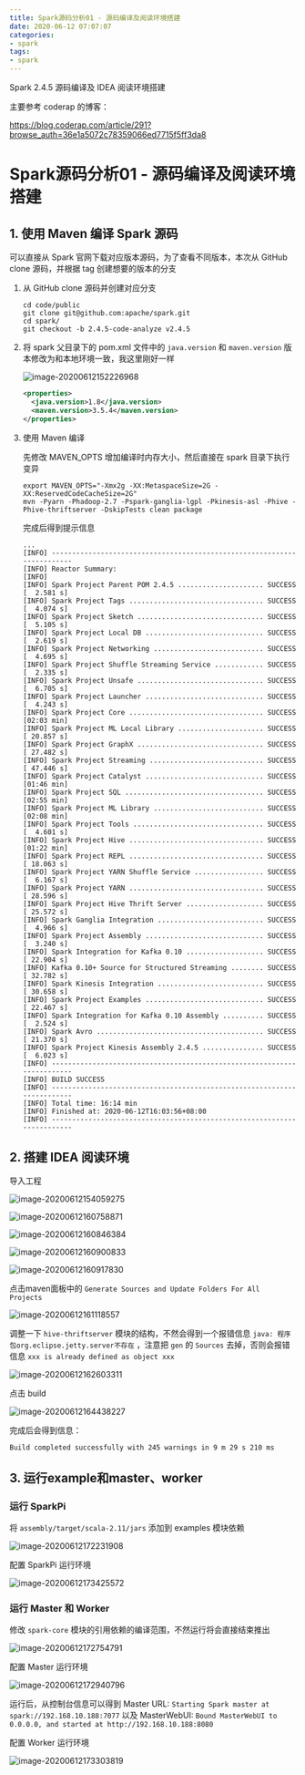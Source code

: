 ```yaml
---
title: Spark源码分析01 - 源码编译及阅读环境搭建
date: 2020-06-12 07:07:07
categories:
- spark
tags:
- spark
---
```


Spark 2.4.5 源码编译及 IDEA 阅读环境搭建

主要参考 coderap 的博客：

https://blog.coderap.com/article/291?browse_auth=36e1a5072c78359066ed7715f5ff3da8

# Spark源码分析01 - 源码编译及阅读环境搭建

## 1. 使用 Maven 编译 Spark 源码

可以直接从 Spark 官网下载对应版本源码，为了查看不同版本，本次从 GitHub clone 源码，并根据 tag 创建想要的版本的分支

1. 从 GitHub clone 源码并创建对应分支

   ```shell
   cd code/public
   git clone git@github.com:apache/spark.git
   cd spark/
   git checkout -b 2.4.5-code-analyze v2.4.5
   ```

2. 将 spark 父目录下的 pom.xml 文件中的 `java.version` 和 `maven.version` 版本修改为和本地环境一致，我这里刚好一样

   ![image-20200612152226968](https://oldecho.github.io/assets/images/spark01/image-20200612152226968.png)

   ```xml
   <properties>
     <java.version>1.8</java.version>
     <maven.version>3.5.4</maven.version>
   </properties>
   ```

3. 使用 Maven 编译

   先修改 MAVEN_OPTS 增加编译时内存大小，然后直接在 spark 目录下执行变异

   ```shell
   export MAVEN_OPTS="-Xmx2g -XX:MetaspaceSize=2G -XX:ReservedCodeCacheSize=2G"
   mvn -Pyarn -Phadoop-2.7 -Pspark-ganglia-lgpl -Pkinesis-asl -Phive -Phive-thriftserver -DskipTests clean package
   ```

   完成后得到提示信息

   ```shell
   ...
   [INFO] ------------------------------------------------------------------------
   [INFO] Reactor Summary:
   [INFO]
   [INFO] Spark Project Parent POM 2.4.5 ..................... SUCCESS [  2.581 s]
   [INFO] Spark Project Tags ................................. SUCCESS [  4.074 s]
   [INFO] Spark Project Sketch ............................... SUCCESS [  5.105 s]
   [INFO] Spark Project Local DB ............................. SUCCESS [  2.619 s]
   [INFO] Spark Project Networking ........................... SUCCESS [  4.695 s]
   [INFO] Spark Project Shuffle Streaming Service ............ SUCCESS [  2.335 s]
   [INFO] Spark Project Unsafe ............................... SUCCESS [  6.705 s]
   [INFO] Spark Project Launcher ............................. SUCCESS [  4.243 s]
   [INFO] Spark Project Core ................................. SUCCESS [02:03 min]
   [INFO] Spark Project ML Local Library ..................... SUCCESS [ 20.857 s]
   [INFO] Spark Project GraphX ............................... SUCCESS [ 27.482 s]
   [INFO] Spark Project Streaming ............................ SUCCESS [ 47.446 s]
   [INFO] Spark Project Catalyst ............................. SUCCESS [01:46 min]
   [INFO] Spark Project SQL .................................. SUCCESS [02:55 min]
   [INFO] Spark Project ML Library ........................... SUCCESS [02:08 min]
   [INFO] Spark Project Tools ................................ SUCCESS [  4.601 s]
   [INFO] Spark Project Hive ................................. SUCCESS [01:22 min]
   [INFO] Spark Project REPL ................................. SUCCESS [ 18.063 s]
   [INFO] Spark Project YARN Shuffle Service ................. SUCCESS [  6.167 s]
   [INFO] Spark Project YARN ................................. SUCCESS [ 28.596 s]
   [INFO] Spark Project Hive Thrift Server ................... SUCCESS [ 25.572 s]
   [INFO] Spark Ganglia Integration .......................... SUCCESS [  4.966 s]
   [INFO] Spark Project Assembly ............................. SUCCESS [  3.240 s]
   [INFO] Spark Integration for Kafka 0.10 ................... SUCCESS [ 22.904 s]
   [INFO] Kafka 0.10+ Source for Structured Streaming ........ SUCCESS [ 32.782 s]
   [INFO] Spark Kinesis Integration .......................... SUCCESS [ 30.658 s]
   [INFO] Spark Project Examples ............................. SUCCESS [ 22.467 s]
   [INFO] Spark Integration for Kafka 0.10 Assembly .......... SUCCESS [  2.524 s]
   [INFO] Spark Avro ......................................... SUCCESS [ 21.370 s]
   [INFO] Spark Project Kinesis Assembly 2.4.5 ............... SUCCESS [  6.023 s]
   [INFO] ------------------------------------------------------------------------
   [INFO] BUILD SUCCESS
   [INFO] ------------------------------------------------------------------------
   [INFO] Total time: 16:14 min
   [INFO] Finished at: 2020-06-12T16:03:56+08:00
   [INFO] ------------------------------------------------------------------------
   ```



## 2. 搭建 IDEA 阅读环境

导入工程

![image-20200612154059275](https://oldecho.github.io/assets/images/spark01/image-20200612154059275.png)

![image-20200612160758871](https://oldecho.github.io/assets/images/spark01/image-20200612160758871.png)

![image-20200612160846384](https://oldecho.github.io/assets/images/spark01/image-20200612160846384.png)

![image-20200612160900833](https://oldecho.github.io/assets/images/spark01/image-20200612160900833.png)

![image-20200612160917830](https://oldecho.github.io/assets/images/spark01/image-20200612160917830.png)

点击maven面板中的 `Generate Sources and Update Folders For All Projects` 

![image-20200612161118557](https://oldecho.github.io/assets/images/spark01/image-20200612161118557.png)

调整一下 `hive-thriftserver` 模块的结构，不然会得到一个报错信息 `java: 程序包org.eclipse.jetty.server不存在` ，注意把 `gen` 的 `Sources` 去掉，否则会报错信息 `xxx is already defined as object xxx` 

![image-20200612162603311](https://oldecho.github.io/assets/images/spark01/image-20200612162603311.png)

点击 build

![image-20200612164438227](https://oldecho.github.io/assets/images/spark01/image-20200612164438227.png)

完成后会得到信息：

`Build completed successfully with 245 warnings in 9 m 29 s 210 ms` 

## 3. 运行example和master、worker

### 运行 SparkPi

将 `assembly/target/scala-2.11/jars` 添加到 examples 模块依赖

![image-20200612172231908](https://oldecho.github.io/assets/images/spark01/image-20200612172231908.png)

配置 SparkPi 运行环境

![image-20200612173425572](https://oldecho.github.io/assets/images/spark01/image-20200612173425572.png)

### 运行 Master 和 Worker

修改 `spark-core` 模块的引用依赖的编译范围，不然运行将会直接结束推出

![image-20200612172754791](https://oldecho.github.io/assets/images/spark01/image-20200612172754791.png)

配置 Master 运行环境

![image-20200612172940796](https://oldecho.github.io/assets/images/spark01/image-20200612172940796.png)

运行后，从控制台信息可以得到 Master URL: `Starting Spark master at spark://192.168.10.188:7077` 以及 MasterWebUI: `Bound MasterWebUI to 0.0.0.0, and started at http://192.168.10.188:8080` 

配置 Worker 运行环境

![image-20200612173303819](https://oldecho.github.io/assets/images/spark01/image-20200612173303819.png)

